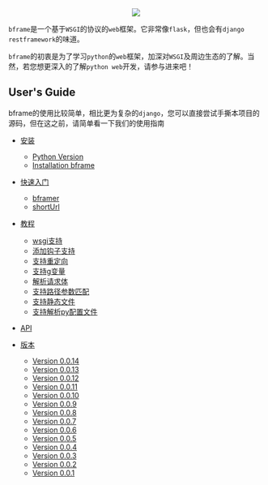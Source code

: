 <div align=center><img src="favicon.ico"></div>

`bframe`是一个基于`WSGI`的协议的`web`框架。它非常像`flask`，但也会有`django restframework`的味道。

`bframe`的初衷是为了学习`python`的`web`框架，加深对`WSGI`及周边生态的了解。当然，若您想更深入的了解`python web`开发，请参与进来吧！



## User's Guide

bframe的使用比较简单，相比更为复杂的`django`，您可以直接尝试手撕本项目的源码，但在这之前，请简单看一下我们的使用指南


- [安装](installation.md)

    - [Python Version](installation.md#python-version)
    - [Installation bframe](installation.md#installation-bframe)

- [快速入门](quickstart.md)

    - [bframer](quickstart.md#bframer)
    - [shortUrl](quickstart.md#shorturl)

- [教程](tutorial.md)

    - [wsgi支持](tutorial.md#wsgi支持)
    - [添加钩子支持](tutorial.md#添加钩子支持)
    - [支持重定向](tutorial.md#支持重定向)
    - [支持g变量](tutorial.md#支持g变量)
    - [解析请求体](tutorial.md#解析请求体)
    - [支持路径参数匹配](tutorial.md#支持路径参数匹配字符串数字正则)
    - [支持静态文件](tutorial.md#支持静态文件)
    - [支持解析py配置文件](tutorial.md#支持解析py配置文件)

- [API](api.md)

- [版本](changes.md)

    - [Version 0.0.14](changes.md#version-0014)
    - [Version 0.0.13](changes.md#version-0013)
    - [Version 0.0.12](changes.md#version-0012)
    - [Version 0.0.11](changes.md#version-0011)
    - [Version 0.0.10](changes.md#version-0010)
    - [Version 0.0.9](changes.md#version-009)
    - [Version 0.0.8](changes.md#version-008)
    - [Version 0.0.7](changes.md#version-007)
    - [Version 0.0.6](changes.md#version-006)
    - [Version 0.0.5](changes.md#version-005)
    - [Version 0.0.4](changes.md#version-004)
    - [Version 0.0.3](changes.md#version-003)
    - [Version 0.0.2](changes.md#version-002)
    - [Version 0.0.1](changes.md#version-001)